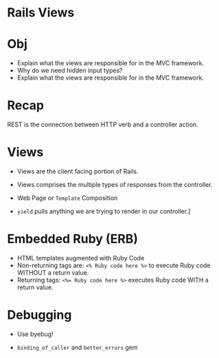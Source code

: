 # Rails Views

# Obj

- Explain what the views are responsible for in the MVC framework.
- Why do we need hidden input types?
- Explain what the views are responsible for in the MVC framework.

# Recap

REST is the connection between HTTP verb and a controller action.

# Views

- Views are the client facing portion of Rails.

- Views comprises the multiple types of responses from the controller.

- Web Page or `Template` Composition

- `yield` pulls anything we are trying to render in our controller.]

# Embedded Ruby (ERB)

- HTML templates augmented with Ruby Code
- Non-returning tags are: `<% Ruby code here %>` to execute Ruby code WITHOUT a return value.
- Returning tags: `<%= Ruby code here %>` executes Ruby code WITH a return value.

# Debugging

- Use byebug!

- `binding_of_caller` and `better_errors` gem
